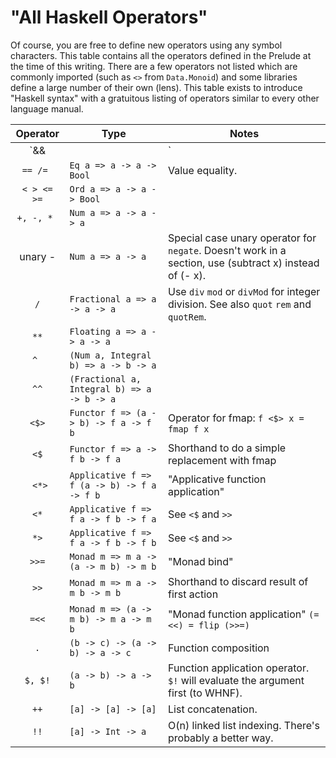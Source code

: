 # "All Haskell Operators"

Of course, you are free to define new operators using any symbol characters.
This table contains all the operators defined in the Prelude at the time of
this writing. There are a few operators not listed which are commonly imported
(such as `<>` from `Data.Monoid`) and some libraries define a large number of
their own (lens). This table exists to introduce "Haskell syntax" with a
gratuitous listing of operators similar to every other language manual.

|Operator     |Type                                          |Notes|
|:-----------:|----------------------------------------------|-----|
| `&& ||`     | `Bool -> Bool -> Bool`                       |     |
| `== /= `    | `Eq a => a -> a -> Bool`                     | Value equality. |
| `< > <= >=` | `Ord a => a -> a -> Bool`                    ||
| `+, -, * `  | `Num a => a -> a -> a`                       ||
| unary -     | `Num a => a -> a`                            | Special case unary operator for `negate`. Doesn't work in a section, use (subtract x) instead of (- x). |
| `/`         | `Fractional a => a -> a -> a`                | Use `div` `mod` or `divMod` for integer division. See also `quot` `rem` and `quotRem`. |
| ` ** `      | `Floating a => a -> a -> a`                  ||
| `^ `        | `(Num a, Integral b) => a -> b -> a`         ||
| `^^`        | `(Fractional a, Integral b) => a -> b -> a`  ||
| `<$>`       | `Functor f => (a -> b) -> f a -> f b`        | Operator for fmap: `f <$> x = fmap f x` |
| ` <$ `      | `Functor f => a -> f b -> f a`               | Shorthand to do a simple replacement with fmap |
| ` <*>`      | `Applicative f => f (a -> b) -> f a -> f b`  | "Applicative function application" |
| ` <* `      | `Applicative f => f a -> f b -> f a`         | See `<$` and `>>` |
| ` *> `      | `Applicative f => f a -> f b -> f b`         | See `<$` and `>>` |
| ` >>= `     | `Monad m => m a -> (a -> m b) -> m b`        | "Monad bind" |
| `>>`        | `Monad m => m a -> m b -> m b`               | Shorthand to discard result of first action |
| `=<<`       | `Monad m => (a -> m b) -> m a -> m b`        | "Monad function application" `(=<<) = flip (>>=)` |
| `.`         | `(b -> c) -> (a -> b) -> a -> c`             | Function composition |
| `$, $!`     | `(a -> b) -> a -> b`                         | Function application operator. `$!` will evaluate the argument first (to WHNF). |
| `++`        | `[a] -> [a] -> [a]`                          | List concatenation. |
| `!!`        | `[a] -> Int -> a`                            | O(n) linked list indexing. There's probably a better way. |
